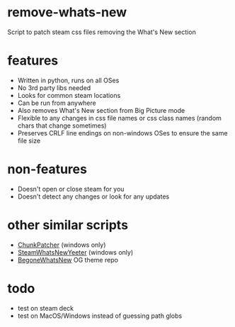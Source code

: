 # remove-whats-new
Script to patch steam css files removing the What's New section

# features

- Written in python, runs on all OSes
- No 3rd party libs needed
- Looks for common steam locations
- Can be run from anywhere
- Also removes What's New section from Big Picture mode
- Flexible to any changes in css file names or css class names (random chars that change sometimes)
- Preserves CRLF line endings on non-windows OSes to ensure the same file size

# non-features

- Doesn't open or close steam for you
- Doesn't detect any changes or look for any updates

# other similar scripts

- [ChunkPatcher](https://www.donationcoder.com/forum/index.php?topic=53861.msg453012) (windows only)
- [SteamWhatsNewYeeter](https://github.com/MateusAuri/SteamWhatsNewYeeter) (windows only)
- [BegoneWhatsNew](https://github.com/zero318/BegoneWhatsNew) OG theme repo

# todo

- test on steam deck
- test on MacOS/Windows instead of guessing path globs
